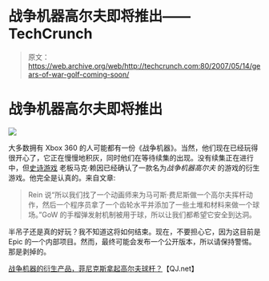 # 战争机器高尔夫即将推出——TechCrunch

> 原文：<https://web.archive.org/web/http://techcrunch.com:80/2007/05/14/gears-of-war-golf-coming-soon/>

# 战争机器高尔夫即将推出

![](img/620e11e2bb97b2c142a55fdf97b906ba.png)

大多数拥有 Xbox 360 的人可能都有一份《战争机器》。当然，他们现在已经玩得很开心了，它正在慢慢地积灰，同时他们在等待续集的出现。没有续集正在进行中，但[史诗游戏](https://web.archive.org/web/20201028235701/https://crunchbase.com/organization/epic-games) 老板马克·赖因已经确认了一款名为*战争机器高尔夫*
 的游戏的衍生游戏。他完全是认真的。来自文章:

> Rein 说“所以我们找了一个动画师来为马可斯·费尼斯做一个高尔夫挥杆动作，然后一个程序员拿了一个齿轮水平并添加了一些土堆和材料来做一个球场。”GoW 的手榴弹发射机制被用于球，所以让我们都希望它安全到达洞。

半吊子还是真的好玩？我不知道这将如何结束。现在，不要担心它，因为这目前是 Epic 的一个内部项目。然而，最终可能会发布一个公开版本，所以请保持警惕。那是剥掉的。

[战争机器的衍生产品，菲尼克斯拿起高尔夫球杆？](https://web.archive.org/web/20201028235701/http://xbox360.qj.net/Gears-of-War-spin-off-Fenix-picks-up-a-golf-club-/pg/49/aid/92230)【QJ.net】